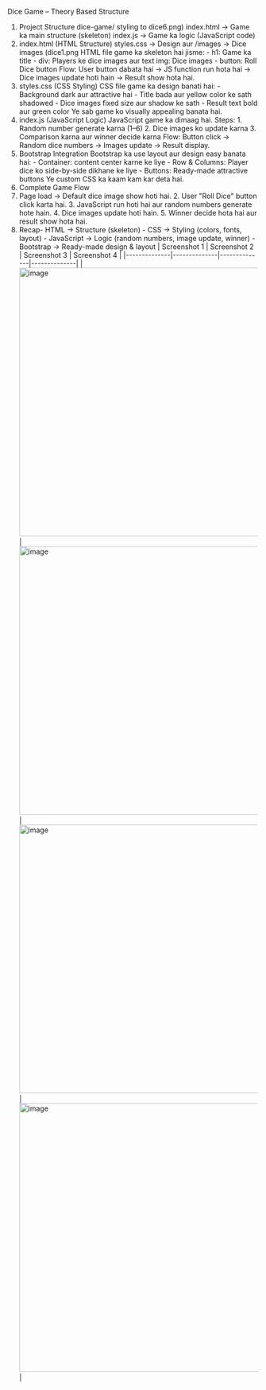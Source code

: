  Dice Game – Theory Based Structure
 1. Project Structure
 dice-game/ 
styling 
to dice6.png)
 index.html → Game ka main structure (skeleton) 
 index.js → Game ka logic (JavaScript code) 
2. index.html (HTML Structure)
 styles.css → Design aur
 /images → Dice images (dice1.png
 HTML file game ka skeleton hai jisme: - h1: Game ka title - div: Players ke dice images aur text 
img: Dice images - button: Roll Dice button Flow: User button dabata hai → JS function run hota hai
 → Dice images update hoti hain → Result show hota hai.
 3. styles.css (CSS Styling)
 CSS file game ka design banati hai: - Background dark aur attractive hai - Title bada aur yellow
 color ke sath shadowed - Dice images fixed size aur shadow ke sath - Result text bold aur green
 color Ye sab game ko visually appealing banata hai.
 4. index.js (JavaScript Logic)
 JavaScript game ka dimaag hai. Steps: 1. Random number generate karna (1–6) 2. Dice images ko
 update karna 3. Comparison karna aur winner decide karna Flow: Button click → Random dice
 numbers → Images update → Result display.
 5. Bootstrap Integration
 Bootstrap ka use layout aur design easy banata hai: - Container: content center karne ke liye - Row
 & Columns: Player dice ko side-by-side dikhane ke liye - Buttons: Ready-made attractive buttons
 Ye custom CSS ka kaam kam kar deta hai.
 6. Complete Game Flow
 1. Page load → Default dice image show hoti hai. 2. User "Roll Dice" button click karta hai. 3.
 JavaScript run hoti hai aur random numbers generate hote hain. 4. Dice images update hoti hain. 5.
 Winner decide hota hai aur result show hota hai.
 7. Recap- HTML → Structure (skeleton) - CSS → Styling (colors, fonts, layout) - JavaScript → Logic (random
 numbers, image update, winner) - Bootstrap → Ready-made design & layout
| Screenshot 1 | Screenshot 2 | Screenshot 3 | Screenshot 4 |
|--------------|--------------|--------------|--------------|
| <img width="960" height="540" alt="image" src="https://github.com/user-attachments/assets/a5ccb445-d9f7-4c4e-be83-173659bccb17" />
 | <img width="960" height="540" alt="image" src="https://github.com/user-attachments/assets/f69cf5a2-a273-483a-a3ac-37c695de6859" />
| <img width="960" height="540" alt="image" src="https://github.com/user-attachments/assets/0f74ccfc-fbad-4a5b-bf58-f636eea43af3" />
 |<img width="960" height="540" alt="image" src="https://github.com/user-attachments/assets/306cac7c-b328-469a-8478-6bae7748e925" />
|

